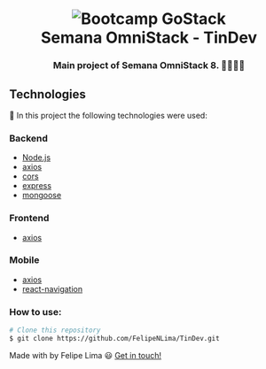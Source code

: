 <h1 align="center">
    <img alt="Bootcamp GoStack" src="https://user-images.githubusercontent.com/26943148/78179536-c1b35480-7437-11ea-9638-b5fec3df9f8e.png" />
    <br />
    Semana OmniStack - TinDev
</h1>

<h3 align="center">
    Main project of Semana OmniStack 8. 👨🏻‍🚀🚀
</h3>

## Technologies

:hammer: In this project the following technologies were used:

### Backend

- [Node.js](https://nodejs.org)
- [axios](https://github.com/axios/axios)
- [cors](https://developer.mozilla.org/pt-BR/docs/Web/HTTP/Controle_Acesso_CORS)
- [express](https://expressjs.com/)
- [mongoose](https://mongoosejs.com/)

### Frontend

- [axios](https://github.com/axios/axios)

### Mobile

- [axios](https://github.com/axios/axios)
- [react-navigation](https://reactnavigation.org/)


### How to use:

```bash
# Clone this repository
$ git clone https://github.com/FelipeNLima/TinDev.git
```

Made with by Felipe Lima :smiley: [Get in touch!](https://www.linkedin.com/in/felipe-lima-00bb62171/)